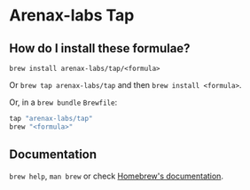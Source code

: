# Arenax-labs Tap

## How do I install these formulae?

`brew install arenax-labs/tap/<formula>`

Or `brew tap arenax-labs/tap` and then `brew install <formula>`.

Or, in a `brew bundle` `Brewfile`:

```ruby
tap "arenax-labs/tap"
brew "<formula>"
```

## Documentation

`brew help`, `man brew` or check [Homebrew's documentation](https://docs.brew.sh).
